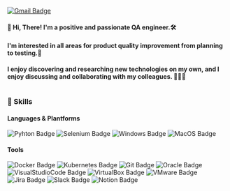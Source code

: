 [![Gmail Badge](https://img.shields.io/badge/Gmail-d14836?style=flat-square&logo=Gmail&logoColor=white&link=mailto:kylejeon83@gmail.com)](mailto:kylejeon83@gmail.com)
#### 👋 Hi, There! I'm a positive and passionate QA engineer.🛠 
####   I'm interested in all areas for product quality improvement from planning to testing.💖 
#### I enjoy discovering and researching new technologies on my own, and I enjoy discussing and collaborating with my colleagues. 🙆🏻‍♂️

#
### 💪 Skills
#### Languages & Plantforms
![Pyhton Badge](https://img.shields.io/badge/Python-3776AB?style=flat-square&logo=Python&logoColor=white) ![Selenium Badge](https://img.shields.io/badge/Selenium-43B02A?style=flat-square&logo=Selenium&logoColor=white) ![Windows Badge](https://img.shields.io/badge/Windows-0078D6?style=flat-square&logo=Windows&logoColor=white) ![MacOS Badge](https://img.shields.io/badge/MacOS-000000?style=flat-square&logo=MacOS&logoColor=white) 
#### Tools
 ![Docker Badge](https://img.shields.io/badge/Docker-2496ED?style=flat-square&logo=Docker&logoColor=white) ![Kubernetes Badge](https://img.shields.io/badge/Kubernetes-326CE5?style=flat-square&logo=Kubernetes&logoColor=white) ![Git Badge](https://img.shields.io/badge/Git-F05032?style=flat-square&logo=Git&logoColor=white) ![Oracle Badge](https://img.shields.io/badge/Oracle-F80000?style=flat-square&logo=Oracle&logoColor=white) ![VisualStudioCode Badge](https://img.shields.io/badge/VisualStudioCode-007ACC?style=flat-square&logo=VisualStudioCode&logoColor=white) ![VirtualBox Badge](https://img.shields.io/badge/VirtualBox-183A61?style=flat-square&logo=VirtualBox&logoColor=white) ![VMware Badge](https://img.shields.io/badge/VMware-607078?style=flat-square&logo=VMware&logoColor=white) ![Jira Badge](https://img.shields.io/badge/Jira-0052CC?style=flat-square&logo=Jira&logoColor=white) ![Slack Badge](https://img.shields.io/badge/Slack-4A154B?style=flat-square&logo=Slack&logoColor=white) ![Notion Badge](https://img.shields.io/badge/Notion-000000?style=flat-square&logo=Notion&logoColor=white) 
